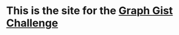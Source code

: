 This is the site for the [Graph Gist Challenge](http://peterneubauer.github.io/graphify/)
============================================